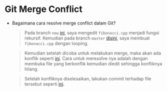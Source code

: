 # Git Merge Conflict

- Bagaimana cara resolve merge conflict dalam Git?

    >Pada branch `new`  [ini](ss/13.png), saya mengedit `fibonacci.cpp` menjadi fungsi rekursif. Kemudian pada branch `master` [disini](ss/14.png), saya membuat `fibonacci.cpp` dengan looping.
    
    >Kemudian setelah dicoba untuk melakukan merge, maka akan ada konflik seperti [ini](ss/15.png). Cara untuk meresolve nya adalah dengan membuka file yang berkonflik kemudian diedit sehingga konfliknya hilang.

    >Setelah konfliknya diselesaikan, lakukan commit terhadap file tersebut seperti [ini](ss/16.png).